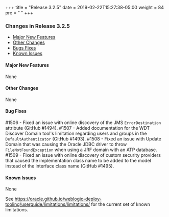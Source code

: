 +++
title = "Release 3.2.5"
date = 2019-02-22T15:27:38-05:00
weight = 84
pre = "<b> </b>"
+++


### Changes in Release 3.2.5
- [Major New Features](#major-new-features)
- [Other Changes](#other-changes)
- [Bugs Fixes](#bug-fixes)
- [Known Issues](#known-issues)


#### Major New Features
None

#### Other Changes
None

#### Bug Fixes
#1506 - Fixed an issue with online discovery of the JMS `ErrorDestination` attribute (GitHub #1494).
#1507 - Added documentation for the WDT Discover Domain tool's limitation regarding users and groups in the `DefaultAuthenticator` (GitHub #1493).
#1508 - Fixed an issue with Update Domain that was causing the Oracle JDBC driver to throw `FileNotFoundException`
        when using a JRF domain with an ATP database.
#1509 - Fixed an issue with online discovery of custom security providers that caused the implementation class name to
        be added to the model instead of the interface class name (GitHub #1495).

#### Known Issues
None

See https://oracle.github.io/weblogic-deploy-tooling/userguide/limitations/limitations/ for the current set of known limitations.
